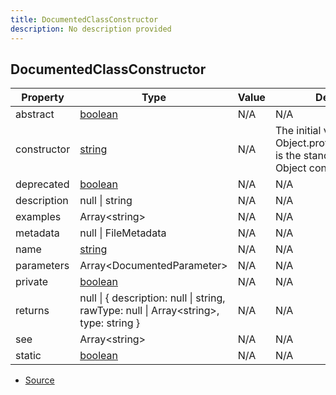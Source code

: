 ```yaml
---
title: DocumentedClassConstructor
description: No description provided
---
```


## DocumentedClassConstructor

| Property | Type | Value | Description |
| ----------- | ----------- | ----------- | ----------- |
| abstract | [boolean](https://developer.mozilla.org/en-US/docs/Web/JavaScript/Reference/Global_Objects/Boolean) | N/A | N/A |
| constructor | [string](https://developer.mozilla.org/en-US/docs/Web/JavaScript/Reference/Global_Objects/String) | N/A | The initial value of Object.prototype.constructor is the standard built-in Object constructor. |
| deprecated | [boolean](https://developer.mozilla.org/en-US/docs/Web/JavaScript/Reference/Global_Objects/Boolean) | N/A | N/A |
| description | null \| string | N/A | N/A |
| examples | Array\<string> | N/A | N/A |
| metadata | null \| FileMetadata | N/A | N/A |
| name | [string](https://developer.mozilla.org/en-US/docs/Web/JavaScript/Reference/Global_Objects/String) | N/A | N/A |
| parameters | Array\<DocumentedParameter> | N/A | N/A |
| private | [boolean](https://developer.mozilla.org/en-US/docs/Web/JavaScript/Reference/Global_Objects/Boolean) | N/A | N/A |
| returns | null \| \{   description: null \| string,   rawType: null \| Array\<string>,   type: string } | N/A | N/A |
| see | Array\<string> | N/A | N/A |
| static | [boolean](https://developer.mozilla.org/en-US/docs/Web/JavaScript/Reference/Global_Objects/Boolean) | N/A | N/A |


- [Source](https://github.com/neplextech/micro-docgen/blob/515b36b40a80a8da0e52785839d6336deb90e3f3/src/serializers/ClassSerializer.ts#L22)